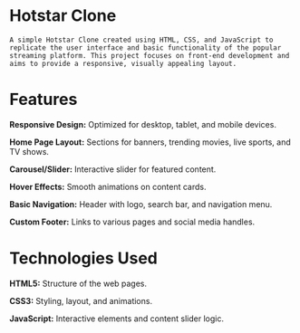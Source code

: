 # Hotstar Clone
    A simple Hotstar Clone created using HTML, CSS, and JavaScript to replicate the user interface and basic functionality of the popular streaming platform. This project focuses on front-end development and aims to provide a responsive, visually appealing layout.

# Features

  **Responsive Design:** Optimized for desktop, tablet, and mobile devices.

  **Home Page Layout:** Sections for banners, trending movies, live sports, and TV shows.

  **Carousel/Slider:** Interactive slider for featured content.

  **Hover Effects:** Smooth animations on content cards.

  **Basic Navigation:** Header with logo, search bar, and navigation menu.

  **Custom Footer:** Links to various pages and social media handles.


# Technologies Used

  **HTML5:** Structure of the web pages.

  **CSS3:** Styling, layout, and animations.

  **JavaScript:** Interactive elements and content slider logic.

